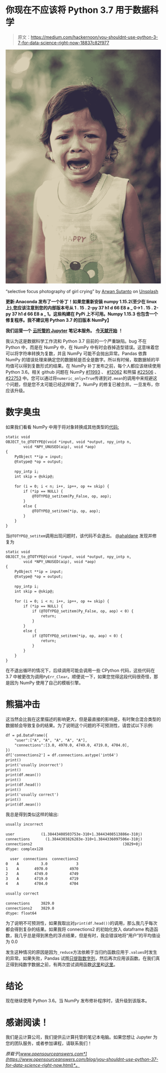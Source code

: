 # 你现在不应该将 Python 3.7 用于数据科学

> 原文：<https://medium.com/hackernoon/you-shouldnt-use-python-3-7-for-data-science-right-now-18837c82f977>

![](img/c48cd932db2e0fc991b8a7a0f66889d1.png)

“selective focus photography of girl crying” by [Arwan Sutanto](https://unsplash.com/@arwanod?utm_source=medium&utm_medium=referral) on [Unsplash](https://unsplash.com?utm_source=medium&utm_medium=referral)

**更新:Anaconda 发布了一个补丁！如果您重新安装 numpy 1.15.2(至少在 linux 上),您应该注意到您的内部版本号从 1 . 15 . 2-py 37 h1 d 66 E8 a _ 0→1 . 15 . 2-py 37 h1 d 66 E8 a _ 1。这些构建在 PyPi 上不可用。Numpy 1.15.3 也包含一个修复程序。我不建议用 Python 3.7 的旧版本 NumPy】**

**我们运营一个** [**云托管的 Jupyter**](https://www.saturncloud.io) **笔记本服务。** [**今天就开始**](https://www.saturncloud.io) **！**

我认为这是数据科学工作流和 Python 3.7 目前的一个严重缺陷。bug 不在 Python 中，而是在 NumPy 中，在 NumPy 中有时会吞掉造型错误。这意味着您可以将字符串转换为复数，并且 NumPy 可能不会抛出异常。Pandas 依靠 NumPy 的错误处理来确定您的数据帧是否全是数字。所以有时候，取数据帧的平均值可以得到复数形式的结果。在 NumPy 补丁发布之前，每个人都应该继续使用 Python 3.6。相关 github 问题在 NumPy [#11993](https://github.com/numpy/numpy/issues/11993) 、 [#12062](https://github.com/numpy/numpy/pull/12062) 和熊猫 [#22506](https://github.com/pandas-dev/pandas/issues/22506) 、 [#22753](https://github.com/pandas-dev/pandas/issues/22753) 中。您可以通过将`numeric_only=True`传递到对`.mean`的调用中来规避这个问题，但是您不太可能已经这样做了。NumPy 的修复已被合并。一旦发布，你应该升级。

# 数字臭虫

如果我们看看 NumPy 中用于将对象转换成其他类型的[代码:](https://github.com/numpy/numpy/blob/v1.15.2/numpy/core/src/multiarray/arraytypes.c.src#L1481)

```
static void
OBJECT_to_@TOTYPE@(void *input, void *output, npy_intp n,
        void *NPY_UNUSED(aip), void *aop)
{
    PyObject **ip = input;
    @totype@ *op = output;

    npy_intp i;
    int skip = @skip@;

    for (i = 0; i < n; i++, ip++, op += skip) {
        if (*ip == NULL) {
            @TOTYPE@_setitem(Py_False, op, aop);
        }
        else {
            @TOTYPE@_setitem(*ip, op, aop);
        }
    }
}
```

当`@TOTYPE@_setitem`调用出现问题时，该代码不会退出。 [@ahaldane](https://github.com/ahaldane) 发现并修复为

```
static void
OBJECT_to_@TOTYPE@(void *input, void *output, npy_intp n,
        void *NPY_UNUSED(aip), void *aop)
{
    PyObject **ip = input;
    @totype@ *op = output;

    npy_intp i;
    int skip = @skip@;

    for (i = 0; i < n; i++, ip++, op += skip) {
        if (*ip == NULL) {
            if (@TOTYPE@_setitem(Py_False, op, aop) < 0) {
                return;
            }
        }
        else {
            if (@TOTYPE@_setitem(*ip, op, aop) < 0) {
                return;
            }
        }
    }
}
```

在不退出循环的情况下，后续调用可能会调用一些 CPython 代码，这些代码在 3.7 中被更改为调用`PyErr_Clear`。顺便说一下，如果您觉得这段代码很奇怪，那是因为 NumPy 使用了自己的模板引擎。

# 熊猫冲击

这当然会比我在这里描述的影响更大，但是最直接的影响是，有时聚合混合类型的数据帧会导致复杂的结果。为了说明这个问题的不可预测性，请尝试以下示例:

```
df = pd.DataFrame({
    "user":["A", "A", "A", "A", "A"],
    "connections":[3.0, 4970.0, 4749.0, 4719.0, 4704.0],
})
df['connections2'] = df.connections.astype('int64')
print()
print('usually incorrect')
print()
print(df.mean())
print()
print(df.head())
print()
print('usually correct')
print()
print(df.mean())
```

我总是得到类似这样的输出:

```
usually incorrect

user            (1.38443408503753e-310+1.38443408513886e-310j)
connections       (1.3844303826283e-310+1.3844336097506e-310j)
connections2                                         (3829+0j)
dtype: complex128

  user  connections  connections2
0    A          3.0             3
1    A       4970.0          4970
2    A       4749.0          4749
3    A       4719.0          4719
4    A       4704.0          4704

usually correct

connections     3829.0
connections2    3829.0
dtype: float64
```

为了说明不可预测性，如果我取出对`print(df.head())`的调用，那么我几乎每次都会得到复杂的结果。如果我将 connections2 的初始化放入 dataframe 构造函数，我几乎总是得到黑色的浮点结果，但是有时，我会错误地将“用户”的平均值设为 0.0

发生这种情况的原因是因为`_reduce`方法依赖于当归约函数应用于`.values`时发生的异常。如果失败，Pandas 试图[只提取数字列](https://github.com/pandas-dev/pandas/blob/v0.23.4/pandas/core/frame.py#L6901)，然后再次应用该函数。在我们真正得到纯数字数据之前，有两次尝试调用函数[这里](https://github.com/pandas-dev/pandas/blob/v0.23.4/pandas/core/frame.py#L6866)和[这里](https://github.com/pandas-dev/pandas/blob/v0.23.4/pandas/core/frame.py#L6893)。

# 结论

现在继续使用 Python 3.6。当 NumPy 发布修补程序时，请升级到该版本。

# 感谢阅读！

我们是云计算公司，我们提供云计算托管的笔记本电脑。如果您想让 Jupyter 为您的团队服务，或者参加课程，请联系我们！

*原载于*[*www.opensourceanswers.com*](https://www.opensourceanswers.com/blog/you-shouldnt-use-python-37-for-data-science-right-now.html)*。*